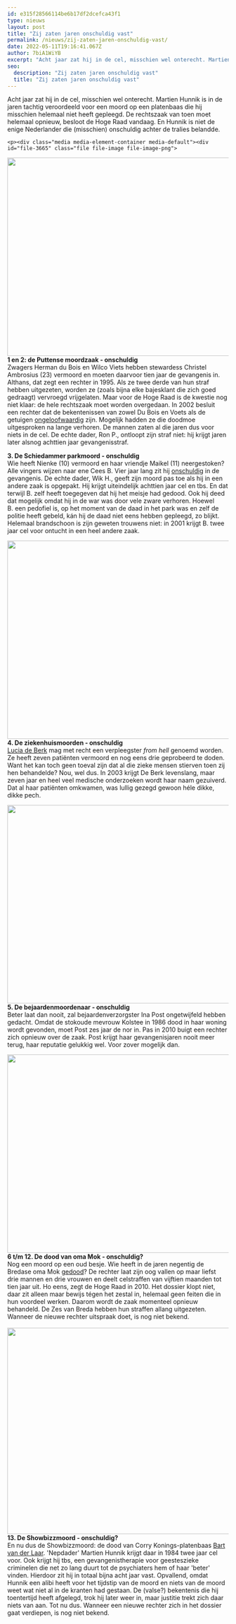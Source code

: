 ```yaml
---
id: e315f28566114be6b17df2dcefca43f1
type: nieuws
layout: post
title: "Zij zaten jaren onschuldig vast"
permalink: /nieuws/zij-zaten-jaren-onschuldig-vast/
date: 2022-05-11T19:16:41.067Z
author: 7biA1WiYB
excerpt: "Acht jaar zat hij in de cel, misschien wel onterecht. Martien Hunnik is in de jaren tachtig veroordeeld voor een moord op een platenbaas die hij misschien helemaal niet heeft gepleegd. De rechtszaak van toen moet helemaal opnieuw, besloot de Hoge Raad vandaag. En Hunnik is niet de enige Nederlander die (misschien) onschuldig achter de tralies belandde.   "
seo:
  description: "Zij zaten jaren onschuldig vast"
  title: "Zij zaten jaren onschuldig vast"
---
```

Acht jaar zat hij in de cel, misschien wel onterecht. Martien Hunnik is in de jaren tachtig veroordeeld voor een moord op een platenbaas die hij misschien helemaal niet heeft gepleegd. De rechtszaak van toen moet helemaal opnieuw, besloot de Hoge Raad vandaag. En Hunnik is niet de enige Nederlander die (misschien) onschuldig achter de tralies belandde.   

    <p><div class="media media-element-container media-default"><div id="file-3665" class="file file-image file-image-png">

        
  
  <div class="content">
    <img title="Foto: ANP" height="450" width="847" class="media-element file-default" src="https://7dagen.netlify.app/sites/default/files/puttense%20moordzaak.png" alt="">  </div>

  
</div>
</div><strong>1 en 2: de Puttense moordzaak - onschuldig</strong><br>Zwagers Herman du Bois en Wilco Viets hebben stewardess Christel Ambrosius (23) vermoord en moeten daarvoor tien jaar de gevangenis in. Althans, dat zegt een rechter in 1995. Als ze twee derde van hun straf hebben uitgezeten, worden ze (zoals bijna elke bajesklant die zich goed gedraagt) vervroegd vrijgelaten. Maar voor de Hoge Raad is de kwestie nog niet klaar: de hele rechtszaak moet worden overgedaan. In 2002 besluit een rechter dat de bekentenissen van zowel Du Bois en Voets als de getuigen <a href="http://nl.wikipedia.org/wiki/Puttense_moordzaak">ongeloofwaardig</a> zijn. Mogelijk hadden ze die doodmoe uitgesproken na lange verhoren. De mannen zaten al die jaren dus voor niets in de cel. De echte dader, Ron P., ontloopt zijn straf niet: hij krijgt jaren later alsnog achttien jaar gevangenisstraf.
<p><strong>3. De Schiedammer parkmoord - onschuldig</strong><br>Wie heeft Nienke (10) vermoord en haar vriendje Maikel (11) neergestoken? Alle vingers wijzen naar ene Cees B. Vier jaar lang zit hij <a href="http://nl.wikipedia.org/wiki/Schiedammer_parkmoord">onschuldig</a> in de gevangenis. De echte dader, Wik H., geeft zijn moord pas toe als hij in een andere zaak is opgepakt. Hij krijgt uiteindelijk achttien jaar cel en tbs. En dat terwijl B. zelf heeft toegegeven dat hij het meisje had gedood. Ook hij deed dat mogelijk omdat hij in de war was door vele zware verhoren. Hoewel B. een pedofiel is, op het moment van de daad in het park was en zelf de politie heeft gebeld, kán hij de daad niet eens hebben gepleegd, zo blijkt. Helemaal brandschoon is zijn geweten trouwens niet: in 2001 krijgt B. twee jaar cel voor ontucht in een heel andere zaak.</p>
<p><div class="media media-element-container media-default"><div id="file-3666" class="file file-image file-image-jpeg">

        
  
  <div class="content">
    <img title="Foto: ANP" height="450" width="850" class="media-element file-default" src="https://7dagen.netlify.app/sites/default/files/lucia%20de%20berk.jpg" alt="">  </div>

  
</div>
</div><strong>4. De ziekenhuismoorden - onschuldig</strong><br><a href="http://nl.wikipedia.org/wiki/Zaak-Lucia_de_Berk">Lucia de Berk</a> mag met recht een verpleegster <em>from hell</em> genoemd worden. Ze heeft zeven patiënten vermoord en nog eens drie geprobeerd te doden. Want het kan toch geen toeval zijn dat al die zieke mensen stierven toen zij hen behandelde? Nou, wel dus. In 2003 krijgt De Berk levenslang, maar zeven jaar en heel veel medische onderzoeken wordt haar naam gezuiverd. Dat al haar patiënten omkwamen, was lullig gezegd gewoon héle dikke, dikke pech.
<p><div class="media media-element-container media-default"><div id="file-3667" class="file file-image file-image-jpeg">

        
  
  <div class="content">
    <img title="Foto: ANP" height="450" width="850" class="media-element file-default" src="https://7dagen.netlify.app/sites/default/files/ina%20post.jpg" alt="">  </div>

  
</div>
</div><strong>5. De bejaardenmoordenaar - onschuldig</strong><br>Beter laat dan nooit, zal bejaardenverzorgster Ina Post ongetwijfeld hebben gedacht. Omdat de stokoude mevrouw Kolstee in 1986 dood in haar woning wordt gevonden, moet Post zes jaar de nor in. Pas in 2010 buigt een rechter zich opnieuw over de zaak. Post krijgt haar gevangenisjaren nooit meer terug, haar reputatie gelukkig wel. Voor zover mogelijk dan.
<p><div class="media media-element-container media-default"><div id="file-3668" class="file file-image file-image-jpeg">

        
  
  <div class="content">
    <img title="Foto: ANP" height="450" width="850" class="media-element file-default" src="https://7dagen.netlify.app/sites/default/files/de%20zes%20van.jpg" alt="">  </div>

  
</div>
</div><strong>6 t/m 12. De dood van oma Mok - onschuldig?</strong><br>Nog een moord op een oud besje. Wie heeft in de jaren negentig de Bredase oma Mok <a href="http://nl.wikipedia.org/wiki/Bredase_restaurantmoord">gedood</a>? De rechter laat zijn oog vallen op maar liefst drie mannen en drie vrouwen en deelt celstraffen van vijftien maanden tot tien jaar uit. Ho eens, zegt de Hoge Raad in 2010. Het dossier klopt niet, daar zit alleen maar bewijs tégen het zestal in, helemaal geen feiten die in hun voordeel werken. Daarom wordt de zaak momenteel opnieuw behandeld. De Zes van Breda hebben hun straffen allang uitgezeten. Wanneer de nieuwe rechter uitspraak doet, is nog niet bekend.<br><br><div class="media media-element-container media-default"><div id="file-3669" class="file file-image file-image-jpeg">

        
  
  <div class="content">
    <img title="Foto: ANP" height="3172" width="5760" style="height: 468px; width: 850px;" class="media-element file-default" src="https://7dagen.netlify.app/sites/default/files/ANP-32744849.jpg" alt="">  </div>

  
</div>
</div><strong>13. De Showbizzmoord - onschuldig?</strong><br>En nu dus de Showbizzmoord: de dood van Corry Konings-platenbaas <a href="http://nl.wikipedia.org/wiki/Bart_van_der_Laar">Bart van der Laar</a>. 'Nepdader' Martien Hunnik krijgt daar in 1984 twee jaar cel voor. Ook krijgt hij tbs, een gevangenistherapie voor geesteszieke criminelen die net zo lang duurt tot de psychiaters hem of haar 'beter' vinden. Hierdoor zit hij in totaal bijna acht jaar vast. Opvallend, omdat Hunnik een alibi heeft voor het tijdstip van de moord en niets van de moord weet wat niet al in de kranten had gestaan. De (valse?) bekentenis die hij toentertijd heeft afgelegd, trok hij later weer in, maar justitie trekt zich daar niets van aan. Tot nu dus. Wanneer een nieuwe rechter zich in het dossier gaat verdiepen, is nog niet bekend.  
